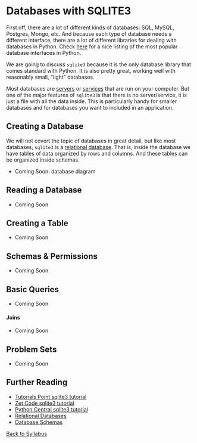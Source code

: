 # Databases with SQLITE3

First off, there are a lot of different kinds of databases: SQL, MySQL, Postgres, Mongo, etc.  And because each type of database needs a different interface, there are a lot of different libraries for dealing with databases in Python. Check [here](https://wiki.python.org/moin/DatabaseInterfaces) for a nice listing of the most popular database interfaces in Python.

We are going to discuss `sqlite3` because it is the only database library that comes standard with Python. It is also pretty great, working well with reasonably small, "light" databases.

Most databases are [servers](https://en.wikipedia.org/wiki/Server_%28computing%29) or [services](https://en.wikipedia.org/wiki/Windows_service) that are run on your computer. But one of the major features of `sqlite3` is that there is no server/service, it is just a file with all the data inside. This is particularly handy for smaller databases and for databases you want to included in an application.

## Creating a Database

We will not covert the topic of databases in great detail, but like most databases, `sqlite3` is a [relational database](https://en.wikipedia.org/wiki/Relational_database). That is, inside the database we have tables of data organized by rows and columns. And these tables can be organized inside schemas.

 * Coming Soon: database diagram

## Reading a Database

 * Coming Soon

## Creating a Table

 * Coming Soon

## Schemas & Permissions

 * Coming Soon

## Basic Queries

 * Coming Soon

#### Joins

 * Coming Soon

## Problem Sets

 * Coming Soon

## Further Reading

 * [Tutorials Point sqlite3 tutorial](http://www.tutorialspoint.com/sqlite/sqlite_python.htm)
 * [Zet Code sqlite3 tutorial](http://zetcode.com/db/sqlitepythontutorial/)
 * [Python Central sqlite3 tutorial](http://www.pythoncentral.io/introduction-to-sqlite-in-python/)
 * [Relational Databases](https://en.wikipedia.org/wiki/Relational_database)
 * [Database Schemas](https://www.informit.com/library/content.aspx?b=STY_Sql_24hours&seqNum=25)

[Back to Syllabus](../../README.md)
